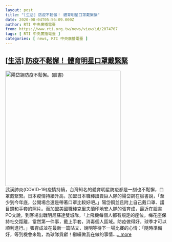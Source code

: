 ```yaml
---
layout: post
title: "[生活] 防疫不鬆懈！ 體育明星口罩戴緊緊"
date: 2020-08-04T05:56:09.000Z
author: RTI 中央廣播電臺
from: https://www.rti.org.tw/news/view/id/2074707
tags: [ RTI 中央廣播電臺 ]
categories: [ news, RTI 中央廣播電臺 ]
---
```

<!--1596520569000-->
[[生活] 防疫不鬆懈！ 體育明星口罩戴緊緊](https://www.rti.org.tw/news/view/id/2074707)
------

<div>
<img src="https://static.rti.org.tw/assets/thumbnails/2020/08/04/9bff59899316b328705a3ef16e90f1a1.jpg" width="360" alt="陽岱鋼防疫不鬆懈。(臉書)" title="陽岱鋼防疫不鬆懈。(臉書)"><br>武漢肺炎(COVID-19)疫情持續，台灣知名的體育明星防疫都是一刻也不鬆懈，口罩戴緊緊。日本疫情持續升高，加盟日本職棒讀賣巨人隊的陽岱鋼在臉書說，「至少到今年底，公開場合還是帶著口罩比較好吧。」陽岱鋼並且附上自己戴口罩、護目鏡和手套的照片。而加盟美國職棒克里夫蘭印地安人隊的張育成，最近在臉書PO文說，到客場出戰明尼蘇達雙城隊，「上飛機每個人都有規定的座位，梅花座保持社交距離，當然第一件事，戴上手套，消毒個人區域。防疫做得好，球季才可以順利進行。」張育成並在最新一篇貼文，說明等待下一場比賽的心情：「隨時準備好，等到機會來臨，為球隊貢獻！繼續做我在做的事情...<a target="_blank" href="https://www.rti.org.tw/news/view/id/2074707">...more</a>
</div>
